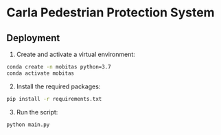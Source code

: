 # Carla Pedestrian Protection System

## Deployment

1. Create and activate a virtual environment:
```bash
conda create -n mobitas python=3.7
conda activate mobitas
```

2. Install the required packages:
```bash
pip install -r requirements.txt
```

3. Run the script:
```bash
python main.py
```
